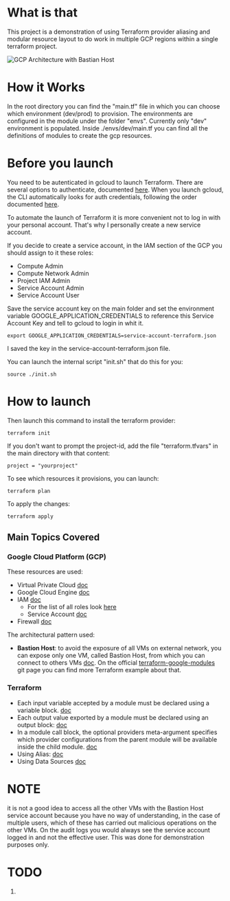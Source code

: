 
# What is that

This project is a demonstration of using Terraform provider aliasing and modular resource layout to do work in multiple GCP regions within a single terraform project. 

![GCP Architecture with Bastian Host](https://github.com/giusepp3palumbo/terraform/blob/main/img/hld.png?raw=true)

# How it Works

In the root directory you can find the "main.tf" file in which you can choose which environment (dev/prod) to provision. The environments are configured in the module under the folder "envs". Currently only "dev" environment is populated. Inside ./envs/dev/main.tf you can find all the definitions of modules to create the gcp resources.


# Before you launch

You need to be autenticated in gcloud to launch Terraform. 
There are several options to authenticate, documented [here](https://registry.terraform.io/providers/hashicorp/google/latest/docs/guides/provider_reference#authentication).
When you launch gcloud, the CLI automatically looks for auth credentials, following the order documented [here](https://cloud.google.com/docs/authentication/application-default-credentials).

To automate the launch of Terraform it is more convenient not to log in with your personal account. That's why I personally create a new service account.

If you decide to create a service account, in the IAM section of the GCP you should assign to it these roles:

* Compute Admin
* Compute Network Admin
* Project IAM Admin
* Service Account Admin
* Service Account User 


Save the service account key on the main folder and set the environment variable GOOGLE_APPLICATION_CREDENTIALS to reference this Service Account Key and tell to gcloud to login in whit it.

```
export GOOGLE_APPLICATION_CREDENTIALS=service-account-terraform.json
```

I saved the key in the service-account-terraform.json file.

You can launch the internal script "init.sh" that do this for you:
```
source ./init.sh
```

# How to launch

Then launch this command to install the terraform provider:

```
terraform init
```

If you don't want to prompt the project-id, add the file "terraform.tfvars" in the main directory with that content:
```
project = "yourproject"
```

To see which resources it provisions, you can launch:

```
terraform plan
```

To apply the changes:

```
terraform apply
```


## Main Topics Covered

### Google Cloud Platform (GCP)

These resources are used:
* Virtual Private Cloud [doc](https://cloud.google.com/vpc/docs/overview)
* Google Cloud Engine [doc](https://cloud.google.com/compute/docs/instances)
* IAM [doc](https://cloud.google.com/iam/docs/overview)
  * For the list of all roles look [here](https://cloud.google.com/compute/docs/access/iam#console_permission)
  * Service Account [doc](https://cloud.google.com/iam/docs/service-account-overview)
* Firewall [doc](https://cloud.google.com/firewall/docs/about-firewalls?hl=en)

The architectural pattern used:
* **Bastion Host**: to avoid the exposure of all VMs on external network, you can expose only one VM, called Bastion Host, from which you can connect to others VMs [doc](https://cloud.google.com/compute/docs/connect/ssh-using-bastion-host). On the official [terraform-google-modules](https://github.com/terraform-google-modules/terraform-google-bastion-host/tree/master) git page you can find more Terraform example about that.


### Terraform
* Each input variable accepted by a module must be declared using a variable block. [doc](https://developer.hashicorp.com/terraform/language/values/variables#declaring-an-input-variable)
* Each output value exported by a module must be declared using an output block:
[doc](https://developer.hashicorp.com/terraform/language/values/outputs#declaring-an-output-value)
* In a module call block, the optional providers meta-argument specifies which provider configurations from the parent module will be available inside the child module. [doc](https://developer.hashicorp.com/terraform/language/meta-arguments/module-providers#the-module-providers-meta-argument)
* Using Alias: [doc](https://developer.hashicorp.com/terraform/language/providers/configuration#alias-multiple-provider-configurations)
* Using Data Sources [doc](https://developer.hashicorp.com/terraform/language/data-sources)

# NOTE
it is not a good idea to access all the other VMs with the Bastion Host service account because you have no way of understanding, in the case of multiple users, which of these has carried out malicious operations on the other VMs. On the audit logs you would always see the service account logged in and not the effective user. This was done for demonstration purposes only.

# TODO
1. 